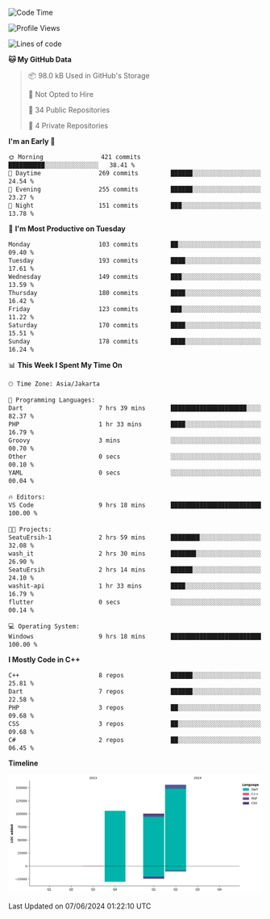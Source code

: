 <!--START_SECTION:waka-->
![Code Time](http://img.shields.io/badge/Code%20Time-104%20hrs%205%20mins-blue)

![Profile Views](http://img.shields.io/badge/Profile%20Views-3-blue)

![Lines of code](https://img.shields.io/badge/From%20Hello%20World%20I%27ve%20Written-361.4%20thousand%20lines%20of%20code-blue)

**🐱 My GitHub Data** 

> 📦 98.0 kB Used in GitHub's Storage 
 > 
> 🚫 Not Opted to Hire
 > 
> 📜 34 Public Repositories 
 > 
> 🔑 4 Private Repositories 
 > 
**I'm an Early 🐤** 

```text
🌞 Morning                421 commits         ██████████░░░░░░░░░░░░░░░   38.41 % 
🌆 Daytime                269 commits         ██████░░░░░░░░░░░░░░░░░░░   24.54 % 
🌃 Evening                255 commits         ██████░░░░░░░░░░░░░░░░░░░   23.27 % 
🌙 Night                  151 commits         ███░░░░░░░░░░░░░░░░░░░░░░   13.78 % 
```
📅 **I'm Most Productive on Tuesday** 

```text
Monday                   103 commits         ██░░░░░░░░░░░░░░░░░░░░░░░   09.40 % 
Tuesday                  193 commits         ████░░░░░░░░░░░░░░░░░░░░░   17.61 % 
Wednesday                149 commits         ███░░░░░░░░░░░░░░░░░░░░░░   13.59 % 
Thursday                 180 commits         ████░░░░░░░░░░░░░░░░░░░░░   16.42 % 
Friday                   123 commits         ███░░░░░░░░░░░░░░░░░░░░░░   11.22 % 
Saturday                 170 commits         ████░░░░░░░░░░░░░░░░░░░░░   15.51 % 
Sunday                   178 commits         ████░░░░░░░░░░░░░░░░░░░░░   16.24 % 
```


📊 **This Week I Spent My Time On** 

```text
🕑︎ Time Zone: Asia/Jakarta

💬 Programming Languages: 
Dart                     7 hrs 39 mins       █████████████████████░░░░   82.37 % 
PHP                      1 hr 33 mins        ████░░░░░░░░░░░░░░░░░░░░░   16.79 % 
Groovy                   3 mins              ░░░░░░░░░░░░░░░░░░░░░░░░░   00.70 % 
Other                    0 secs              ░░░░░░░░░░░░░░░░░░░░░░░░░   00.10 % 
YAML                     0 secs              ░░░░░░░░░░░░░░░░░░░░░░░░░   00.04 % 

🔥 Editors: 
VS Code                  9 hrs 18 mins       █████████████████████████   100.00 % 

🐱‍💻 Projects: 
SeatuErsih-1             2 hrs 59 mins       ████████░░░░░░░░░░░░░░░░░   32.08 % 
wash_it                  2 hrs 30 mins       ███████░░░░░░░░░░░░░░░░░░   26.90 % 
SeatuErsih               2 hrs 14 mins       ██████░░░░░░░░░░░░░░░░░░░   24.10 % 
washit-api               1 hr 33 mins        ████░░░░░░░░░░░░░░░░░░░░░   16.79 % 
flutter                  0 secs              ░░░░░░░░░░░░░░░░░░░░░░░░░   00.14 % 

💻 Operating System: 
Windows                  9 hrs 18 mins       █████████████████████████   100.00 % 
```

**I Mostly Code in C++** 

```text
C++                      8 repos             ██████░░░░░░░░░░░░░░░░░░░   25.81 % 
Dart                     7 repos             ██████░░░░░░░░░░░░░░░░░░░   22.58 % 
PHP                      3 repos             ██░░░░░░░░░░░░░░░░░░░░░░░   09.68 % 
CSS                      3 repos             ██░░░░░░░░░░░░░░░░░░░░░░░   09.68 % 
C#                       2 repos             ██░░░░░░░░░░░░░░░░░░░░░░░   06.45 % 
```



**Timeline**

![Lines of Code chart](https://raw.githubusercontent.com/PradiptaAhmad/PradiptaAhmad/main/assets/bar_graph.png)


 Last Updated on 07/06/2024 01:22:10 UTC
<!--END_SECTION:waka-->
